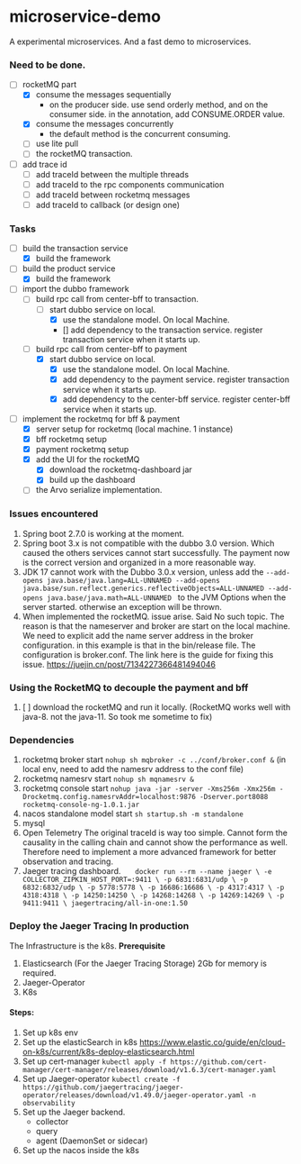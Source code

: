 # microservice-demo
A experimental microservices. And a fast demo to microservices.


### Need to be done.
- [ ] rocketMQ part
  - [x] consume the messages sequentially
    - on the producer side. use send orderly method, and on the consumer side. in the annotation, add CONSUME.ORDER value.
  - [x] consume the messages concurrently
    - the default method is the concurrent consuming.
  - [ ] use lite pull
  - [ ] the rocketMQ transaction.
- [ ] add trace id
  - [ ] add traceId between the multiple threads
  - [ ] add traceId to the rpc components communication
  - [ ] add traceId between rocketmq messages
  - [ ] add traceId to callback (or design one)
 
### Tasks
- [ ] build the transaction service
  - [x] build the framework
- [ ] build the product service
  - [x] build the framework
- [ ] import the dubbo framework
  - [ ] build rpc call from center-bff to transaction.
    - [ ] start dubbo service on local.
      - [x] use the standalone model. On local Machine.
      - [] add dependency to the transaction service. register transaction service when it starts up.
  - [ ] build rpc call from center-bff to payment
    - [x] start dubbo service on local.
      - [x] use the standalone model. On local Machine.
      - [x] add dependency to the payment service. register transaction service when it starts up.
      - [x] add dependency to the center-bff service. register center-bff service when it starts up.
- [ ] implement the rocketmq for bff & payment
  - [x] server setup for rocketmq (local machine. 1 instance)
  - [x] bff rocketmq setup
  - [x] payment rocketmq setup
  - [x] add the UI for the rocketMQ
    - [x] download the rocketmq-dashboard jar 
    - [x] build up the dashboard
  - [ ] the Arvo serialize implementation.
### Issues encountered
  1. Spring boot 2.7.0 is working at the moment.
  2. Spring boot 3.x is not compatible with the dubbo 3.0 version. Which caused the others services cannot start successfully. The payment now is the correct version and organized in a more reasonable way.
  3. JDK 17 cannot work with the Dubbo 3.0.x version, unless add the `--add-opens java.base/java.lang=ALL-UNNAMED --add-opens java.base/sun.reflect.generics.reflectiveObjects=ALL-UNNAMED --add-opens java.base/java.math=ALL-UNNAMED
     ` to the JVM Options when the server started. otherwise an exception will be thrown.
  4. When implemented the rocketMQ. issue arise. Said No such topic. The reason is that the nameserver and broker are start on the local machine. We need to explicit add the name server address in the broker configuration. in this example is that in the bin/release file. The configuration is broker.conf. The link here is the guide for fixing this issue. https://juejin.cn/post/7134227366481494046

### Using the RocketMQ to decouple the payment and bff
1. [ ] download the rocketMQ and run it locally. (RocketMQ works well with java-8. not the java-11. So took me sometime to fix)

### Dependencies 
1. rocketmq broker start
   `nohup sh mqbroker -c ../conf/broker.conf &` (in local env, need to add the namesrv address to the conf file)
2. rocketmq namesrv start
   `nohup sh mqnamesrv &`
3. rocketmq console start
   `nohup java -jar -server -Xms256m -Xmx256m -Drocketmq.config.namesrvAddr=localhost:9876 -Dserver.port8088 rocketmq-console-ng-1.0.1.jar`
4. nacos standalone model start
   `sh startup.sh -m standalone`
5. mysql
6. Open Telemetry
   The original traceId is way too simple. Cannot form the causality in the calling chain and cannot show the performance as well. Therefore need to implement a more advanced framework for better observation and tracing.
7. Jaeger tracing dashboard.
`   docker run --rm --name jaeger \
   -e COLLECTOR_ZIPKIN_HOST_PORT=:9411 \
   -p 6831:6831/udp \
   -p 6832:6832/udp \
   -p 5778:5778 \
   -p 16686:16686 \
   -p 4317:4317 \
   -p 4318:4318 \
   -p 14250:14250 \
   -p 14268:14268 \
   -p 14269:14269 \
   -p 9411:9411 \
   jaegertracing/all-in-one:1.50`

### Deploy the Jaeger Tracing In production
The Infrastructure is the k8s.
**Prerequisite**
1. Elasticsearch (For the Jaeger Tracing Storage) 2Gb for memory is required.
2. Jaeger-Operator
3. K8s
#### Steps:
1. Set up k8s env
2. Set up the elasticSearch in k8s https://www.elastic.co/guide/en/cloud-on-k8s/current/k8s-deploy-elasticsearch.html
3. Set up cert-manager
    `kubectl apply -f https://github.com/cert-manager/cert-manager/releases/download/v1.6.3/cert-manager.yaml`
4. Set up Jaeger-operator
    `kubectl create -f https://github.com/jaegertracing/jaeger-operator/releases/download/v1.49.0/jaeger-operator.yaml -n observability`
5. Set up the Jaeger backend.
   - collector
   - query
   - agent (DaemonSet or sidecar)
6. Set up the nacos inside the k8s

